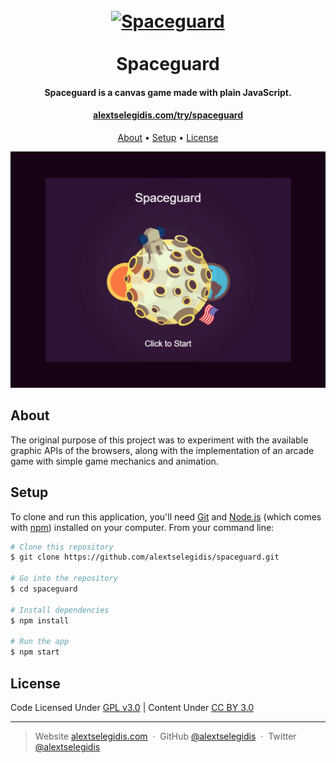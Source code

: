 <h1 align="center">
    <br>
        <a href="https://alextselegidis.com/try/spaceguard">
            <img src="https://raw.githubusercontent.com/alextselegidis/spaceguard/master/spaceguard.png" alt="Spaceguard" width="128">
        </a>
        <br>
        <br>
        Spaceguard
    <br>
</h1>

<h4 align="center">
    Spaceguard is a canvas game made with plain JavaScript. 
</h4>

<h4 align="center">
    <a href="https://alextselegidis.com/try/spaceguard">alextselegidis.com/try/spaceguard</a>
</h4>

<p align="center">
  <a href="#about">About</a> •
  <a href="#setup">Setup</a> •
  <a href="#license">License</a>
</p>

![screenshot](screenshot.png)


## About

The original purpose of this project was to experiment with the available graphic APIs of the browsers, along with the 
implementation of an arcade game with simple game mechanics and animation. 


## Setup

To clone and run this application, you'll need [Git](https://git-scm.com) and [Node.js](https://nodejs.org/en/download/) 
(which comes with [npm](http://npmjs.com)) installed on your computer. From your command line:

```bash
# Clone this repository
$ git clone https://github.com/alextselegidis/spaceguard.git

# Go into the repository
$ cd spaceguard

# Install dependencies
$ npm install

# Run the app
$ npm start
```

## License 

Code Licensed Under [GPL v3.0](https://www.gnu.org/licenses/gpl-3.0.en.html) | Content Under [CC BY 3.0](https://creativecommons.org/licenses/by/3.0/)

---

> Website [alextselegidis.com](https://alextselegidis.com) &nbsp;&middot;&nbsp;
> GitHub [@alextselegidis](https://github.com/alextselegidis) &nbsp;&middot;&nbsp;
> Twitter [@alextselegidis](https://twitter.com/AlexTselegidis)
